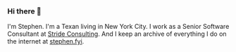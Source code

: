 ### Hi there 👋

I'm Stephen. I'm a Texan living in New York City. I work as a Senior Software Consultant at [Stride Consulting](https://stridenyc.com). And I keep an archive of everything I do on the internet at [stephen.fyi](https://stephen.fyi). 
